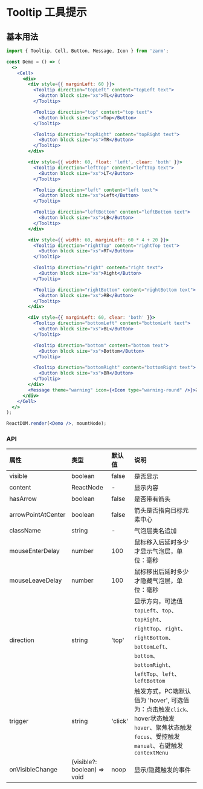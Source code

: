 # Tooltip 工具提示

## 基本用法
```jsx
import { Tooltip, Cell, Button, Message, Icon } from 'zarm';

const Demo = () => (
  <>
    <Cell>
      <div>
        <div style={{ marginLeft: 60 }}>
          <Tooltip direction="topLeft" content="topLeft text">
            <Button block size="xs">TL</Button>
          </Tooltip>

          <Tooltip direction="top" content="top text">
            <Button block size="xs">Top</Button>
          </Tooltip>

          <Tooltip direction="topRight" content="topRight text">
            <Button block size="xs">TR</Button>
          </Tooltip>
        </div>

        <div style={{ width: 60, float: 'left', clear: 'both' }}>
          <Tooltip direction="leftTop" content="leftTop text">
            <Button block size="xs">LT</Button>
          </Tooltip>

          <Tooltip direction="left" content="left text">
            <Button block size="xs">Left</Button>
          </Tooltip>

          <Tooltip direction="leftBottom" content="leftBottom text">
            <Button block size="xs">LB</Button>
          </Tooltip>
        </div>

        <div style={{ width: 60, marginLeft: 60 * 4 + 20 }}>
          <Tooltip direction="rightTop" content="rightTop text">
            <Button block size="xs">RT</Button>
          </Tooltip>

          <Tooltip direction="right" content="right text">
            <Button block size="xs">Right</Button>
          </Tooltip>

          <Tooltip direction="rightBottom" content="rightBottom text">
            <Button block size="xs">RB</Button>
          </Tooltip>
        </div>

        <div style={{ marginLeft: 60, clear: 'both' }}>
          <Tooltip direction="bottomLeft" content="bottomLeft text">
            <Button block size="xs">BL</Button>
          </Tooltip>

          <Tooltip direction="bottom" content="bottom text">
            <Button block size="xs">Bottom</Button>
          </Tooltip>

          <Tooltip direction="bottomRight" content="bottomRight text">
            <Button block size="xs">BR</Button>
          </Tooltip>
        </div>
        <Message theme="warning" icon={<Icon type="warning-round" />}>左右两侧显示位置不足会自动调整为反向显示</Message>
      </div>
    </Cell>
  </>
);

ReactDOM.render(<Demo />, mountNode);
```


### API
| 属性 | 类型 | 默认值 | 说明 |
| :--- | :--- | :--- | :--- |
| visible | boolean | false | 是否显示 |
| content | ReactNode | - | 显示内容 |
| hasArrow | boolean | false | 是否带有箭头 |
| arrowPointAtCenter | boolean | false | 箭头是否指向目标元素中心 |
| className | string | - | 气泡层类名追加 |
| mouseEnterDelay | number | 100 | 鼠标移入后延时多少才显示气泡层，单位：毫秒 |
| mouseLeaveDelay | number | 100 | 鼠标移出后延时多少才隐藏气泡层，单位：毫秒 |
| direction | string | 'top' | 显示方向，可选值 `topLeft`、`top`、`topRight`、`rightTop`、`right`、`rightBottom`、`bottomLeft`、`bottom`、`bottomRight`、`leftTop`、`left`、`leftBottom` |
| trigger | string | 'click' | 触发方式，PC端默认值为 'hover', 可选值为：点击触发`click`、hover状态触发`hover`、聚焦状态触发`focus`、受控触发`manual`、右键触发`contextMenu` |
| onVisibleChange | (visible?: boolean) => void | noop | 显示/隐藏触发的事件 |

